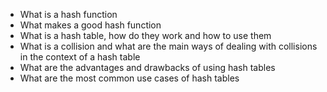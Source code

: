 
   * What is a hash function
   * What makes a good hash function
   * What is a hash table, how do they work and how to use them
   * What is a collision and what are the main ways of dealing with collisions in the context of a hash table
   * What are the advantages and drawbacks of using hash tables
   * What are the most common use cases of hash tables

